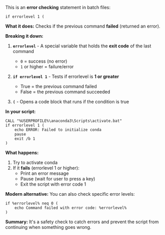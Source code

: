 This is an **error checking** statement in batch files:

```batch
if errorlevel 1 (
```

**What it does:**
Checks if the previous command **failed** (returned an error).

**Breaking it down:**

1. **`errorlevel`** - A special variable that holds the **exit code** of the last command
   - `0` = success (no error)
   - `1` or higher = failure/error

2. **`if errorlevel 1`** - Tests if errorlevel is **1 or greater**
   - True = the previous command failed
   - False = the previous command succeeded

3. **`(`** - Opens a code block that runs if the condition is true

**In your script:**
```batch
CALL "%USERPROFILE%\anaconda3\Scripts\activate.bat"
if errorlevel 1 (
    echo ERROR: Failed to initialize conda
    pause
    exit /b 1
)
```

**What happens:**
1. Try to activate conda
2. If it **fails** (errorlevel 1 or higher):
   - Print an error message
   - Pause (wait for user to press a key)
   - Exit the script with error code 1

**Modern alternative:**
You can also check specific error levels:
```batch
if %errorlevel% neq 0 (
    echo Command failed with error code: %errorlevel%
)
```

**Summary:** It's a safety check to catch errors and prevent the script from continuing when something goes wrong.